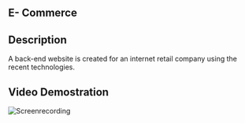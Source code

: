## E- Commerce 

## Description 

A back-end website is created for an internet retail company using the recent technologies. 


## Video Demostration

![Screenrecording](https://drive.google.com/file/d/1A-jpp2x5JQa3aGWmlhv7pz3bytkkL-Wm/view)

